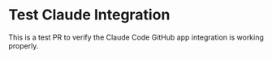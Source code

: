 # Test Claude Integration

This is a test PR to verify the Claude Code GitHub app integration is working properly.
